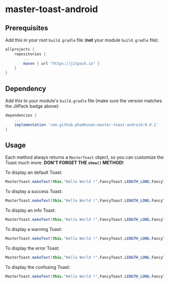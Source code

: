# master-toast-android 

## Prerequisites

Add this in your root `build.gradle` file (**not** your module `build.gradle` file):

```gradle
allprojects {
	repositories {
		...
		maven { url "https://jitpack.io" }
	}
}
```

## Dependency

Add this to your module's `build.gradle` file (make sure the version matches the JitPack badge above):

```gradle
dependencies {
	...
	implementation 'com.github.phamhuuan:master-toast-android:0.0.1'
}
```
## Usage

Each method always returns a `MasterToast` object, so you can customize the Toast much more. **DON'T FORGET THE `show()` METHOD!**

To display an default Toast:

``` java
MasterToast.makeText(this,"Hello World !",FancyToast.LENGTH_LONG,FancyToast.DEFAULT);
```
To display a success Toast:

``` java
MasterToast.makeText(this,"Hello World !",FancyToast.LENGTH_LONG,FancyToast.SUCCESS);
```
To display an info Toast:

``` java
MasterToast.makeText(this,"Hello World !",FancyToast.LENGTH_LONG,FancyToast.INFO);
```
To display a warning Toast:

``` java
MasterToast.makeText(this,"Hello World !",FancyToast.LENGTH_LONG,FancyToast.WARNING);
```
To display the error Toast:

``` java
MasterToast.makeText(this,"Hello World !",FancyToast.LENGTH_LONG,FancyToast.ERROR);
```
To display the confusing Toast:

``` java
MasterToast.makeText(this,"Hello World !",FancyToast.LENGTH_LONG,FancyToast.CONFUSING);
```
